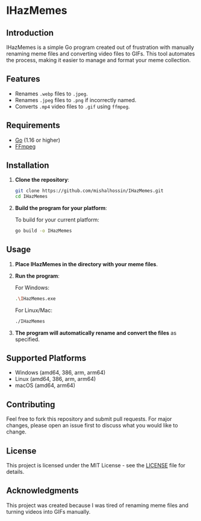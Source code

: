# IHazMemes
## Introduction

IHazMemes is a simple Go program created out of frustration with manually renaming meme files and converting video files to GIFs. This tool automates the process, making it easier to manage and format your meme collection.

## Features

- Renames `.webp` files to `.jpeg`.
- Renames `.jpeg` files to `.png` if incorrectly named.
- Converts `.mp4` video files to `.gif` using `ffmpeg`.

## Requirements

- [Go](https://golang.org/dl/) (1.16 or higher)
- [FFmpeg](https://ffmpeg.org/download.html)

## Installation

1. **Clone the repository**:
    ```sh
    git clone https://github.com/mishalhossin/IHazMemes.git
    cd IHazMemes
    ```

2. **Build the program for your platform**:

    To build for your current platform:
    ```sh
    go build -o IHazMemes
    ```
## Usage

1. **Place IHazMemes in the directory with your meme files**.

2. **Run the program**:

    For Windows:
    ```sh
    .\IHazMemes.exe
    ```

    For Linux/Mac:
    ```sh
    ./IHazMemes
    ```

3. **The program will automatically rename and convert the files** as specified.

## Supported Platforms

- Windows (amd64, 386, arm, arm64)
- Linux (amd64, 386, arm, arm64)
- macOS (amd64, arm64)

## Contributing

Feel free to fork this repository and submit pull requests. For major changes, please open an issue first to discuss what you would like to change.

## License

This project is licensed under the MIT License - see the [LICENSE](LICENSE) file for details.

## Acknowledgments

This project was created because I was tired of renaming meme files and turning videos into GIFs manually.
